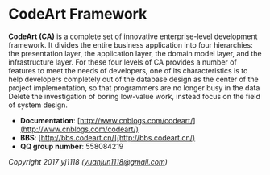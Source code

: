 # CodeArt Framework

**CodeArt (CA)** is a complete set of innovative enterprise-level development framework.
It divides the entire business application into four hierarchies: the presentation layer, the application layer, the domain model layer, and the infrastructure layer. 
For these four levels of CA provides a number of features to meet the needs of developers, one of its characteristics is to help developers completely out of the database design as the center of the project implementation, so that programmers are no longer busy in the data Delete the investigation of boring low-value work, instead focus on the field of system design.


- **Documentation**:		[http://www.cnblogs.com/codeart/](http://www.cnblogs.com/codeart/)
- **BBS**:		[http://bbs.codeart.cn/](http://bbs.codeart.cn/)
- **QQ group number**:		558084219


*Copyright 2017 yj1118 (yuanjun1118@gmail.com)*